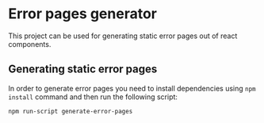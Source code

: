 # Error pages generator

This project can be used for generating static error pages out of react components.

## Generating static error pages
In order to generate error pages you need to install dependencies using `npm install` command and then run the following script:
```
npm run-script generate-error-pages
```
